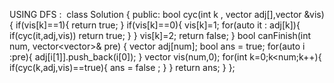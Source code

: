USING DFS :
​
class Solution {
public:
bool cyc(int k , vector<int> adj[],vector<int> &vis){
if(vis[k]==1){
return true;
}
if(vis[k]==0){
vis[k]=1;
for(auto it : adj[k]){
if(cyc(it,adj,vis))
return true;
}
}
vis[k]=2;
return false;
}
bool canFinish(int num, vector<vector<int>>& pre) {
vector<int> adj[num];
bool ans = true;
for(auto i :pre){
adj[i[1]].push_back(i[0]);
}
vector<int> vis(num,0);
for(int k=0;k<num;k++){
if(cyc(k,adj,vis)==true){
ans = false ;
}
}
return ans;
}
};